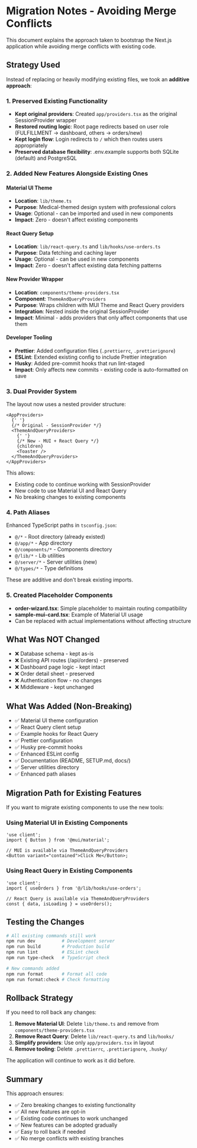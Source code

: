 # Migration Notes - Avoiding Merge Conflicts

This document explains the approach taken to bootstrap the Next.js application while avoiding merge conflicts with existing code.

## Strategy Used

Instead of replacing or heavily modifying existing files, we took an **additive approach**:

### 1. Preserved Existing Functionality

- **Kept original providers**: Created `app/providers.tsx` as the original SessionProvider wrapper
- **Restored routing logic**: Root page redirects based on user role (FULFILLMENT → dashboard, others → orders/new)
- **Kept login flow**: Login redirects to `/` which then routes users appropriately
- **Preserved database flexibility**: .env.example supports both SQLite (default) and PostgreSQL

### 2. Added New Features Alongside Existing Ones

#### Material UI Theme

- **Location**: `lib/theme.ts`
- **Purpose**: Medical-themed design system with professional colors
- **Usage**: Optional - can be imported and used in new components
- **Impact**: Zero - doesn't affect existing components

#### React Query Setup

- **Location**: `lib/react-query.ts` and `lib/hooks/use-orders.ts`
- **Purpose**: Data fetching and caching layer
- **Usage**: Optional - can be used in new components
- **Impact**: Zero - doesn't affect existing data fetching patterns

#### New Provider Wrapper

- **Location**: `components/theme-providers.tsx`
- **Component**: `ThemeAndQueryProviders`
- **Purpose**: Wraps children with MUI Theme and React Query providers
- **Integration**: Nested inside the original SessionProvider
- **Impact**: Minimal - adds providers that only affect components that use them

#### Developer Tooling

- **Prettier**: Added configuration files (`.prettierrc`, `.prettierignore`)
- **ESLint**: Extended existing config to include Prettier integration
- **Husky**: Added pre-commit hooks that run lint-staged
- **Impact**: Only affects new commits - existing code is auto-formatted on save

### 3. Dual Provider System

The layout now uses a nested provider structure:

```tsx
<AppProviders>
  {' '}
  {/* Original - SessionProvider */}
  <ThemeAndQueryProviders>
    {' '}
    {/* New - MUI + React Query */}
    {children}
    <Toaster />
  </ThemeAndQueryProviders>
</AppProviders>
```

This allows:

- Existing code to continue working with SessionProvider
- New code to use Material UI and React Query
- No breaking changes to existing components

### 4. Path Aliases

Enhanced TypeScript paths in `tsconfig.json`:

- `@/*` - Root directory (already existed)
- `@/app/*` - App directory
- `@/components/*` - Components directory
- `@/lib/*` - Lib utilities
- `@/server/*` - Server utilities (new)
- `@/types/*` - Type definitions

These are additive and don't break existing imports.

### 5. Created Placeholder Components

- **order-wizard.tsx**: Simple placeholder to maintain routing compatibility
- **sample-mui-card.tsx**: Example of Material UI usage
- Can be replaced with actual implementations without affecting structure

## What Was NOT Changed

- ❌ Database schema - kept as-is
- ❌ Existing API routes (/api/orders) - preserved
- ❌ Dashboard page logic - kept intact
- ❌ Order detail sheet - preserved
- ❌ Authentication flow - no changes
- ❌ Middleware - kept unchanged

## What Was Added (Non-Breaking)

- ✅ Material UI theme configuration
- ✅ React Query client setup
- ✅ Example hooks for React Query
- ✅ Prettier configuration
- ✅ Husky pre-commit hooks
- ✅ Enhanced ESLint config
- ✅ Documentation (README, SETUP.md, docs/)
- ✅ Server utilities directory
- ✅ Enhanced path aliases

## Migration Path for Existing Features

If you want to migrate existing components to use the new tools:

### Using Material UI in Existing Components

```tsx
'use client';
import { Button } from '@mui/material';

// MUI is available via ThemeAndQueryProviders
<Button variant="contained">Click Me</Button>;
```

### Using React Query in Existing Components

```tsx
'use client';
import { useOrders } from '@/lib/hooks/use-orders';

// React Query is available via ThemeAndQueryProviders
const { data, isLoading } = useOrders();
```

## Testing the Changes

```bash
# All existing commands still work
npm run dev          # Development server
npm run build        # Production build
npm run lint         # ESLint check
npm run type-check   # TypeScript check

# New commands added
npm run format       # Format all code
npm run format:check # Check formatting
```

## Rollback Strategy

If you need to roll back any changes:

1. **Remove Material UI**: Delete `lib/theme.ts` and remove from `components/theme-providers.tsx`
2. **Remove React Query**: Delete `lib/react-query.ts` and `lib/hooks/`
3. **Simplify providers**: Use only `app/providers.tsx` in layout
4. **Remove tooling**: Delete `.prettierrc`, `.prettierignore`, `.husky/`

The application will continue to work as it did before.

## Summary

This approach ensures:

- ✅ Zero breaking changes to existing functionality
- ✅ All new features are opt-in
- ✅ Existing code continues to work unchanged
- ✅ New features can be adopted gradually
- ✅ Easy to roll back if needed
- ✅ No merge conflicts with existing branches
